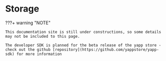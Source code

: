# Storage



???+ warning "NOTE"    

    This documentation site is still under constructions, so some details may not be included to this page.

    The developer SDK is planned for the beta release of the yapp store - check out the github [repository](https://github.com/yappstore/yapp-sdk) for more information